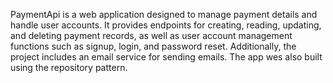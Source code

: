 
PaymentApi is a web application designed to manage payment details and handle user accounts. It provides endpoints for creating, reading, updating, and deleting payment records, as well as user account management functions such as signup, login, and password reset. Additionally, the project includes an email service for sending emails. The app wes also built  using the repository pattern.
